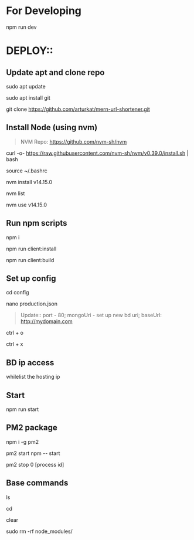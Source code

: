 # For Developing

npm run dev



# DEPLOY::


## Update apt and clone repo

sudo apt update

sudo apt install git

git clone https://github.com/arturkat/mern-url-shortener.git


## Install Node (using nvm)

> NVM Repo: https://github.com/nvm-sh/nvm

curl -o- https://raw.githubusercontent.com/nvm-sh/nvm/v0.39.0/install.sh | bash

source ~/.bashrc

nvm install v14.15.0

nvm list

nvm use v14.15.0


## Run npm scripts

npm i

npm run client:install

npm run client:build


## Set up config

cd config

nano production.json

> Update:: port - 80; mongoUri - set up new bd uri; baseUrl: http://mydomain.com

ctrl + o

ctrl + x


## BD ip access

whilelist the hosting ip


## Start

npm run start


## PM2 package

npm i -g pm2

pm2 start npm -- start

pm2 stop 0 [process id]


## Base commands

ls

cd

clear

sudo rm -rf node_modules/